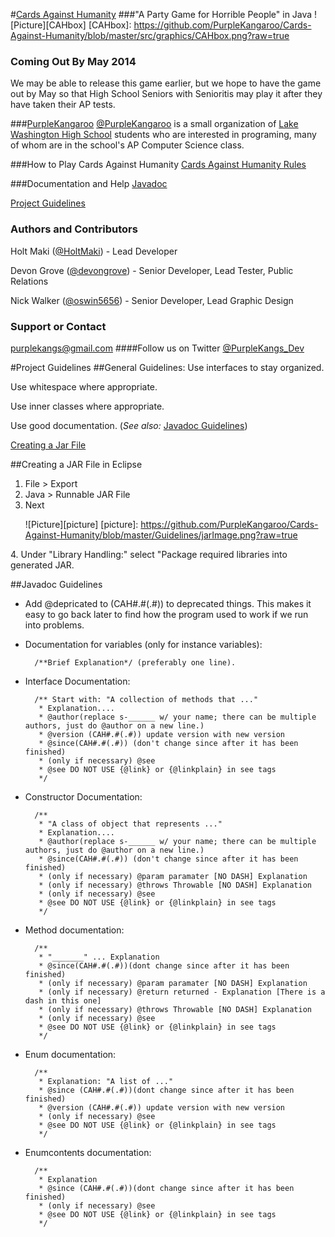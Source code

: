 #[Cards Against Humanity](http://cardsagainsthumanity.com/)
###"A Party Game for Horrible People" in Java
![Picture][CAHbox]
[CAHbox]: https://github.com/PurpleKangaroo/Cards-Against-Humanity/blob/master/src/graphics/CAHbox.png?raw=true
### Coming Out By May 2014
We may be able to release this game earlier, but we hope to have the game out by May so that High School Seniors with Senioritis may play it after they have taken their AP tests.

###[PurpleKangaroo](https://github.com/PurpleKangaroo)
[@PurpleKangaroo](https://github.com/PurpleKangaroo) is a small organization of [Lake Washington High School](http://www.lwsd.org/school/lwhs/Pages/default.aspx) students who are interested in programing, many of whom are in the school's AP Computer Science class.

###How to Play Cards Against Humanity
[Cards Against Humanity Rules](http://s3.amazonaws.com/cah/CAH_Rules.pdf)

###Documentation and Help
[Javadoc](http://htmlpreview.github.io/?https://raw.github.com/PurpleKangaroo/Cards-Against-Humanity/master/doc/index.html?overview-summary.html)

[Project Guidelines](https://github.com/PurpleKangaroo/Cards-Against-Humanity#project-guidelines)

### Authors and Contributors
Holt Maki ([@HoltMaki](https://github.com/HoltMaki)) - Lead Developer

Devon Grove ([@devongrove](https://github.com/devongrove)) - Senior Developer, Lead Tester, Public Relations

Nick Walker ([@oswin5656](https://github.com/oswin5656)) - Senior Developer, Lead Graphic Design

### Support or Contact
purplekangs@gmail.com
####Follow us on Twitter [@PurpleKangs_Dev](https://twitter.com/PurpleKangs_Dev)

#Project Guidelines
##General Guidelines:
Use interfaces to stay organized.

Use whitespace where appropriate.

Use inner classes where appropriate.

Use good documentation. (<em>See also: </em>
[Javadoc Guidelines](https://github.com/PurpleKangaroo/Cards-Against-Humanity#javadoc-guidelines))

[Creating a Jar File](https://github.com/PurpleKangaroo/Cards-Against-Humanity#creating-a-jar-file-in-eclipse)

##Creating a JAR File in Eclipse
1. File > Export
2. Java > Runnable JAR File
3. Next<p>![Picture][picture]
[picture]: https://github.com/PurpleKangaroo/Cards-Against-Humanity/blob/master/Guidelines/jarImage.png?raw=true
</p>
4. Under "Library Handling:" select "Package required libraries into generated JAR.

##Javadoc Guidelines
- Add @depricated to (CAH#.#(.#)) to deprecated things. 
This makes it easy to go back later to find how the program used to work if we run into problems.
- Documentation for variables (only for instance variables): 

		/**Brief Explanation*/ (preferably one line).
	
- Interface Documentation: 
		
		/** Start with: "A collection of methods that ..."
		 * Explanation....
		 * @author(replace s-______ w/ your name; there can be multiple authors, just do @author on a new line.)
		 * @version (CAH#.#(.#)) update version with new version
		 * @since(CAH#.#(.#)) (don't change since after it has been finished)
		 * (only if necessary) @see
		 * @see DO NOT USE {@link} or {@linkplain} in see tags
		 */
		 
- Constructor Documentation:
	
		/**
		 * "A class of object that represents ..."
		 * Explanation....
		 * @author(replace s-______ w/ your name; there can be multiple authors, just do @author on a new line.)
		 * @since(CAH#.#(.#)) (don't change since after it has been finished)
		 * (only if necessary) @param paramater [NO DASH] Explanation 
		 * (only if necessary) @throws Throwable [NO DASH] Explanation 
		 * (only if necessary) @see
		 * @see DO NOT USE {@link} or {@linkplain} in see tags
		 */
		
- Method documentation:
	
		/**
		 * "_______" ... Explanation
		 * @since(CAH#.#(.#))(dont change since after it has been finished)
		 * (only if necessary) @param paramater [NO DASH] Explanation 
		 * (only if necessary) @return returned - Explanation [There is a dash in this one]
		 * (only if necessary) @throws Throwable [NO DASH] Explanation 
		 * (only if necessary) @see
		 * @see DO NOT USE {@link} or {@linkplain} in see tags
		 */
		
- Enum documentation:
		
		/**
		 * Explanation: "A list of ..."
		 * @since (CAH#.#(.#))(dont change since after it has been finished)
		 * @version (CAH#.#(.#)) update version with new version
		 * (only if necessary) @see
		 * @see DO NOT USE {@link} or {@linkplain} in see tags
		 */
- Enumcontents documentation:
		
		/**
		 * Explanation
		 * @since (CAH#.#(.#))(dont change since after it has been finished)
		 * (only if necessary) @see
		 * @see DO NOT USE {@link} or {@linkplain} in see tags
		 */
		
